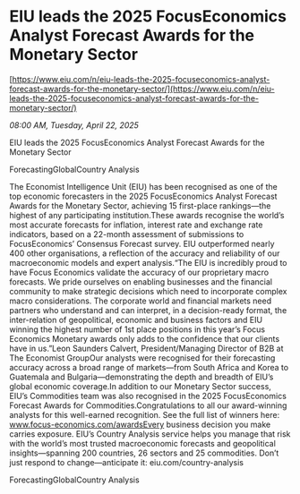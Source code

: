 # EIU leads the 2025 FocusEconomics Analyst Forecast Awards for the Monetary Sector

[https://www.eiu.com/n/eiu-leads-the-2025-focuseconomics-analyst-forecast-awards-for-the-monetary-sector/](https://www.eiu.com/n/eiu-leads-the-2025-focuseconomics-analyst-forecast-awards-for-the-monetary-sector/)

*08:00 AM, Tuesday, April 22, 2025*

EIU leads the 2025 FocusEconomics Analyst Forecast Awards for the Monetary Sector

ForecastingGlobalCountry Analysis

The Economist Intelligence Unit (EIU) has been recognised as one of the top economic forecasters in the 2025 FocusEconomics Analyst Forecast Awards for the Monetary Sector, achieving 15 first-place rankings—the highest of any participating institution.These awards recognise the world’s most accurate forecasts for inflation, interest rate and exchange rate indicators, based on a 22-month assessment of submissions to FocusEconomics’ Consensus Forecast survey. EIU outperformed nearly 400 other organisations, a reflection of the accuracy and reliability of our macroeconomic models and expert analysis.“The EIU is incredibly proud to have Focus Economics validate the accuracy of our proprietary macro forecasts. We pride ourselves on enabling businesses and the financial community to make strategic decisions which need to incorporate complex macro considerations. The corporate world and financial markets need partners who understand and can interpret, in a decision-ready format, the inter-relation of geopolitical, economic and business factors and EIU winning the highest number of 1st place positions in this year’s Focus Economics Monetary awards only adds to the confidence that our clients have in us.”Leon Saunders Calvert, President/Managing Director of B2B at The Economist GroupOur analysts were recognised for their forecasting accuracy across a broad range of markets—from South Africa and Korea to Guatemala and Bulgaria—demonstrating the depth and breadth of EIU’s global economic coverage.In addition to our Monetary Sector success, EIU’s Commodities team was also recognised in the 2025 FocusEconomics Forecast Awards for Commodities.Congratulations to all our award-winning analysts for this well-earned recognition. See the full list of winners here: www.focus-economics.com/awardsEvery business decision you make carries exposure. EIU’s Country Analysis service helps you manage that risk with the world’s most trusted macroeconomic forecasts and geopolitical insights—spanning 200 countries, 26 sectors and 25 commodities. Don’t just respond to change—anticipate it: eiu.com/country-analysis

ForecastingGlobalCountry Analysis

